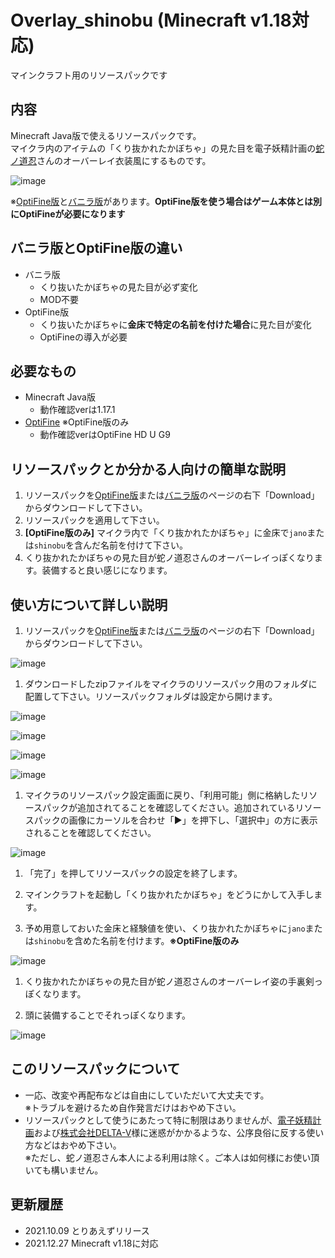 # Overlay_shinobu (Minecraft v1.18対応)

マインクラフト用のリソースパックです

## 内容

Minecraft Java版で使えるリソースパックです。  
マイクラ内のアイテムの「くり抜かれたかぼちゃ」の見た目を電子妖精計画の[蛇ノ道忍](https://twitter.com/janomichi4nobu)さんのオーバーレイ衣装風にするものです。

![image](https://user-images.githubusercontent.com/48405660/136654260-1ff9635f-324e-41f7-9c1f-837ed2625447.png)

※[OptiFine版](https://github.com/PocVtb/Overlay_shinobu/blob/main/Overlay_shinobu.zip)と[バニラ版](https://github.com/PocVtb/Overlay_shinobu/blob/main/Overlay_shinobu_vanilla.zip)があります。**OptiFine版を使う場合はゲーム本体とは別にOptiFineが必要になります**

## バニラ版とOptiFine版の違い

- バニラ版
  - くり抜いたかぼちゃの見た目が必ず変化
  - MOD不要
- OptiFine版
  - くり抜いたかぼちゃに**金床で特定の名前を付けた場合**に見た目が変化
  - OptiFineの導入が必要

## 必要なもの

- Minecraft Java版
  - 動作確認verは1.17.1
- [OptiFine](https://optifine.net/downloads) ※OptiFine版のみ
  - 動作確認verはOptiFine HD U G9

## リソースパックとか分かる人向けの簡単な説明

1. リソースパックを[OptiFine版](https://github.com/PocVtb/Overlay_shinobu/blob/main/Overlay_shinobu.zip)または[バニラ版](https://github.com/PocVtb/Overlay_shinobu/blob/main/Overlay_shinobu_vanilla.zip)のページの右下「Download」からダウンロードして下さい。
2. リソースパックを適用して下さい。
3. **[OptiFine版のみ]** マイクラ内で「くり抜かれたかぼちゃ」に金床で`jano`または`shinobu`を含んだ名前を付けて下さい。
4. くり抜かれたかぼちゃの見た目が蛇ノ道忍さんのオーバーレイっぽくなります。装備すると良い感じになります。

## 使い方について詳しい説明

1. リソースパックを[OptiFine版](https://github.com/PocVtb/Overlay_shinobu/blob/main/Overlay_shinobu.zip)または[バニラ版](https://github.com/PocVtb/Overlay_shinobu/blob/main/Overlay_shinobu_vanilla.zip)のページの右下「Download」からダウンロードして下さい。

  ![image](https://user-images.githubusercontent.com/48405660/136390042-d03a304a-d87a-40b1-a3cd-5c50b14e13c1.png)

1. ダウンロードしたzipファイルをマイクラのリソースパック用のフォルダに配置して下さい。リソースパックフォルダは設定から開けます。

  ![image](https://user-images.githubusercontent.com/48405660/136392773-80b2935a-6fb8-4fe0-942d-6cb9e7d45a78.png)  

  ![image](https://user-images.githubusercontent.com/48405660/136393164-c6b2b6fc-dd29-44e7-a736-a4f7da8b7ccd.png)  

  ![image](https://user-images.githubusercontent.com/48405660/136393584-e7d2d1c1-5f92-4ed9-ae04-c228b354bbb8.png)  

  ![image](https://user-images.githubusercontent.com/48405660/136394126-fb0cf0b4-d228-4e74-aa88-00eb4b6121fc.png)  

1. マイクラのリソースパック設定画面に戻り、「利用可能」側に格納したリソースパックが追加されてることを確認してください。追加されているリソースパックの画像にカーソルを合わせ「▶」を押下し、「選択中」の方に表示されることを確認してください。

  ![image](https://user-images.githubusercontent.com/48405660/136396924-18b36af6-a09f-4857-8646-1a13045c5209.png)

1. 「完了」を押してリソースパックの設定を終了します。

1. マインクラフトを起動し「くり抜かれたかぼちゃ」をどうにかして入手します。

1. 予め用意しておいた金床と経験値を使い、くり抜かれたかぼちゃに`jano`または`shinobu`を含めた名前を付けます。**※OptiFine版のみ**

  ![image](https://user-images.githubusercontent.com/48405660/136401566-1700a634-a4e6-46ba-8765-dfbf835e7174.png)

1. くり抜かれたかぼちゃの見た目が蛇ノ道忍さんのオーバーレイ姿の手裏剣っぽくなります。

1. 頭に装備することでそれっぽくなります。

  ![image](https://user-images.githubusercontent.com/48405660/136405372-dfa56d89-a97e-45cd-8d1d-f71e92408b2c.png)

## このリソースパックについて

- 一応、改変や再配布などは自由にしていただいて大丈夫です。  
  ※トラブルを避けるため自作発言だけはおやめ下さい。
- リソースパックとして使うにあたって特に制限はありませんが、[電子妖精計画](https://www.denshiyousei.com/)および[株式会社DELTA-V](https://www.deltagames.co.jp/)様に迷惑がかかるような、公序良俗に反する使い方などはおやめ下さい。  
  ※ただし、蛇ノ道忍さん本人による利用は除く。ご本人は如何様にお使い頂いても構いません。

## 更新履歴

- 2021.10.09 とりあえずリリース
- 2021.12.27 Minecraft v1.18に対応

